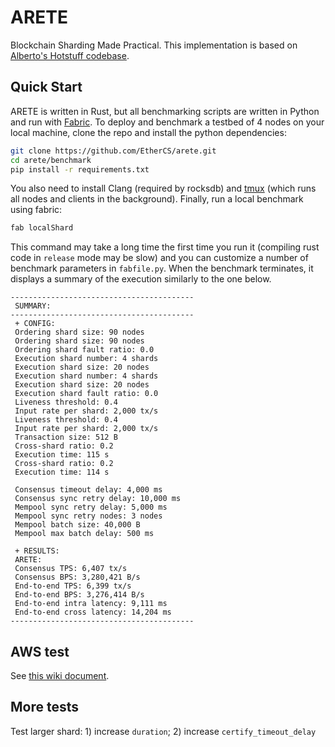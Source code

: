 # ARETE
Blockchain Sharding Made Practical. This implementation is based on [Alberto's Hotstuff codebase](https://github.com/asonnino/hotstuff).

## Quick Start

ARETE is written in Rust, but all benchmarking scripts are written in Python and run with [Fabric](http://www.fabfile.org/).
To deploy and benchmark a testbed of 4 nodes on your local machine, clone the repo and install the python dependencies:

```bash
git clone https://github.com/EtherCS/arete.git
cd arete/benchmark
pip install -r requirements.txt
```

You also need to install Clang (required by rocksdb) and [tmux](https://linuxize.com/post/getting-started-with-tmux/#installing-tmux) (which runs all nodes and clients in the background). Finally, run a local benchmark using fabric:

```bash
fab localShard
```

This command may take a long time the first time you run it (compiling rust code in `release` mode may be slow) and you can customize a number of benchmark parameters in `fabfile.py`. When the benchmark terminates, it displays a summary of the execution similarly to the one below.

```text
-----------------------------------------
 SUMMARY:
-----------------------------------------
 + CONFIG:
 Ordering shard size: 90 nodes
 Ordering shard size: 90 nodes
 Ordering shard fault ratio: 0.0 
 Execution shard number: 4 shards
 Execution shard size: 20 nodes
 Execution shard number: 4 shards
 Execution shard size: 20 nodes
 Execution shard fault ratio: 0.0 
 Liveness threshold: 0.4 
 Input rate per shard: 2,000 tx/s
 Liveness threshold: 0.4 
 Input rate per shard: 2,000 tx/s
 Transaction size: 512 B
 Cross-shard ratio: 0.2 
 Execution time: 115 s
 Cross-shard ratio: 0.2 
 Execution time: 114 s

 Consensus timeout delay: 4,000 ms
 Consensus sync retry delay: 10,000 ms
 Mempool sync retry delay: 5,000 ms
 Mempool sync retry nodes: 3 nodes
 Mempool batch size: 40,000 B
 Mempool max batch delay: 500 ms

 + RESULTS:
 ARETE:
 Consensus TPS: 6,407 tx/s
 Consensus BPS: 3,280,421 B/s
 End-to-end TPS: 6,399 tx/s
 End-to-end BPS: 3,276,414 B/s
 End-to-end intra latency: 9,111 ms
 End-to-end cross latency: 14,204 ms
-----------------------------------------
```

## AWS test
See [this wiki document](https://github.com/EtherCS/arete/wiki/AWS-Benchmark).
## More tests
Test larger shard: 1) increase `duration`; 2) increase `certify_timeout_delay`
